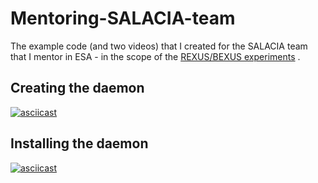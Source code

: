 # Mentoring-SALACIA-team

The example code (and two videos) that I created for the SALACIA team
that I mentor in ESA - in the scope of the
[REXUS/BEXUS experiments](http://rexusbexus.net/) .

## Creating the daemon

[![asciicast](https://asciinema.org/a/82207.png)](https://asciinema.org/a/82207)

## Installing the daemon

[![asciicast](https://asciinema.org/a/82213.png)](https://asciinema.org/a/82213)
